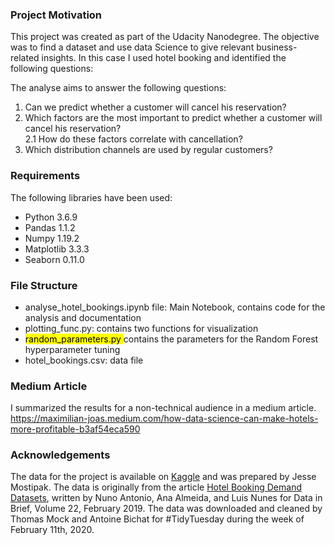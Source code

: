 ### Project Motivation

This project was created as part of the Udacity Nanodegree.
The objective was to find a dataset and use data Science to give relevant business-related insights.
In this case I used hotel booking and identified the following questions:

The analyse aims to answer the following questions:
1. Can we predict whether a customer will cancel his reservation?
2. Which factors are the most important to predict whether a customer will cancel his reservation?\
  2.1 How do these factors correlate with cancellation?
3. Which distribution channels are used by regular customers?

### Requirements
The following libraries have been used:
*  Python 3.6.9
*  Pandas 1.1.2
*  Numpy 1.19.2
*  Matplotlib 3.3.3
*  Seaborn 0.11.0 

### File Structure
*  analyse_hotel_bookings.ipynb file: Main Notebook, contains code for the analysis and documentation
*  plotting_func.py: contains two functions for visualization
*  <mark>random_parameters.py </mark> contains the parameters for the Random Forest hyperparameter tuning
*  hotel_bookings.csv: data file

### Medium Article
I summarized the results for a non-technical audience in a medium article.
https://maximilian-joas.medium.com/how-data-science-can-make-hotels-more-profitable-b3af54eca590

### Acknowledgements
The data for the project is available on [Kaggle](https://www.kaggle.com/jessemostipak/hotel-booking-demand) and was prepared by Jesse Mostipak.
The data is originally from the article [Hotel Booking Demand Datasets](https://www.sciencedirect.com/science/article/pii/S2352340918315191), written by Nuno Antonio, Ana Almeida, and Luis Nunes for Data in Brief, Volume 22, February 2019. The data was downloaded and cleaned by Thomas Mock and Antoine Bichat for #TidyTuesday during the week of February 11th, 2020.
